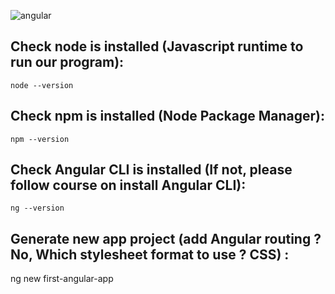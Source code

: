 ![angular](https://user-images.githubusercontent.com/33417377/201498665-814d616c-d53e-4dde-974f-bf2d384aac8c.png)

## Check node is installed (Javascript runtime to run our program):

```
node --version
```

## Check npm is installed (Node Package Manager):

```
npm --version
```

## Check Angular CLI is installed (If not, please follow course on install Angular CLI):

```
ng --version
```

## Generate new app project (add Angular routing ? No,  Which stylesheet format to use ? CSS) :

ng new first-angular-app
